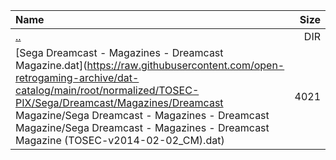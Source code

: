 |Name|Size|
|:---|---:|
|[..](../index.html)|DIR|
|[Sega Dreamcast - Magazines - Dreamcast Magazine.dat](https://raw.githubusercontent.com/open-retrogaming-archive/dat-catalog/main/root/normalized/TOSEC-PIX/Sega/Dreamcast/Magazines/Dreamcast Magazine/Sega Dreamcast - Magazines - Dreamcast Magazine/Sega Dreamcast - Magazines - Dreamcast Magazine (TOSEC-v2014-02-02_CM).dat)|4021|
